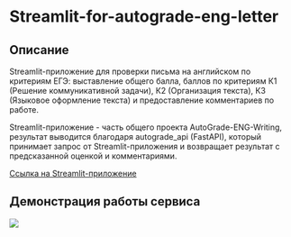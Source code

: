 # Streamlit-for-autograde-eng-letter

## Описание

Streamlit-приложение для проверки письма на английском по критериям ЕГЭ: выставление общего балла, баллов по критериям К1 (Решение коммуникативной задачи), К2 (Организация текста), К3 (Языковое оформление текста) и предоставление комментариев по работе.

Streamlit-приложение - часть общего проекта AutoGrade-ENG-Writing, результат выводится благодаря autograde_api (FastAPI), который принимает запрос от Streamlit-приложения и возвращает результат с предсказанной оценкой и комментариями.

[Ссылка на Streamlit-приложение](https://app-for-autograde-eng-letter.streamlit.app)

## Демонстрация работы сервиса

![](https://github.com/Pixel-Pirate-Coder/Streamlit-for-autograde-eng-letter/blob/main/how_the_app_works.gif)
